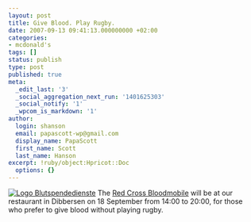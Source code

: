 ```yaml
---
layout: post
title: Give Blood. Play Rugby.
date: 2007-09-13 09:41:13.000000000 +02:00
categories:
- mcdonald's
tags: []
status: publish
type: post
published: true
meta:
  _edit_last: '3'
  _social_aggregation_next_run: '1401625303'
  _social_notify: '1'
  _wpcom_is_markdown: '1'
author:
  login: shanson
  email: papascott-wp@gmail.com
  display_name: PapaScott
  first_name: Scott
  last_name: Hanson
excerpt: !ruby/object:Hpricot::Doc
  options: {}
---
```

<p><a href="http://www.blutspende-nstob.de/"><img src="http://www.papascott.de/wordpress/wp-content/uploads/2007/09/logo-blutspendedienste.gif" alt="Logo Blutspendedienste" /></a> The <a href="http://www.blutspende-nstob.de/">Red Cross Bloodmobile</a> will be at our restaurant in Dibbersen on 18 September from 14:00 to 20:00, for those who prefer to give blood without playing rugby.</p>
